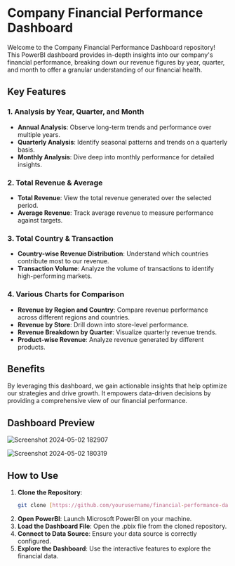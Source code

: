 # Company Financial Performance Dashboard

Welcome to the Company Financial Performance Dashboard repository! This PowerBI dashboard provides in-depth insights into our company's financial performance, breaking down our revenue figures by year, quarter, and month to offer a granular understanding of our financial health.

## Key Features

### 1. Analysis by Year, Quarter, and Month
- **Annual Analysis**: Observe long-term trends and performance over multiple years.
- **Quarterly Analysis**: Identify seasonal patterns and trends on a quarterly basis.
- **Monthly Analysis**: Dive deep into monthly performance for detailed insights.

### 2. Total Revenue & Average
- **Total Revenue**: View the total revenue generated over the selected period.
- **Average Revenue**: Track average revenue to measure performance against targets.

### 3. Total Country & Transaction
- **Country-wise Revenue Distribution**: Understand which countries contribute most to our revenue.
- **Transaction Volume**: Analyze the volume of transactions to identify high-performing markets.

### 4. Various Charts for Comparison
- **Revenue by Region and Country**: Compare revenue performance across different regions and countries.
- **Revenue by Store**: Drill down into store-level performance.
- **Revenue Breakdown by Quarter**: Visualize quarterly revenue trends.
- **Product-wise Revenue**: Analyze revenue generated by different products.

## Benefits
By leveraging this dashboard, we gain actionable insights that help optimize our strategies and drive growth. It empowers data-driven decisions by providing a comprehensive view of our financial performance.

## Dashboard Preview

![Screenshot 2024-05-02 182907](https://github.com/pran786166/Financial-Analysis-Dashboard-by-PowerBI/assets/123820058/f88c72f3-bbe4-474d-a84d-548fb9cbdf82)

![Screenshot 2024-05-02 180319](https://github.com/pran786166/Financial-Analysis-Dashboard-by-PowerBI/assets/123820058/5ec07965-e5e5-4aa9-b5c5-34be50d18183)


## How to Use
1. **Clone the Repository**: 
   ```bash
   git clone [https://github.com/yourusername/financial-performance-dashboard.git](https://github.com/pran786166/Financial-Analysis-Dashboard-by-PowerBI.git)
   
2. **Open PowerBI**: Launch Microsoft PowerBI on your machine.
3. **Load the Dashboard File**: Open the .pbix file from the cloned repository.
4. **Connect to Data Source**: Ensure your data source is correctly configured.
5. **Explore the Dashboard**: Use the interactive features to explore the financial data.
